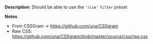 __Description__: Should be able to use the `'rise'` `filter` preset

__Notes__

+ From CSSGram -> https://github.com/una/CSSgram
+ Raw CSS: https://github.com/una/CSSgram/blob/master/source/css/rise.css
